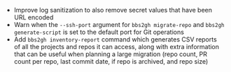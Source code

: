 - Improve log sanitization to also remove secret values that have been URL encoded
- Warn when the `--ssh-port` argument for `bbs2gh migrate-repo` and `bbs2gh generate-script` is set to the default port for Git operations
- Add `bbs2gh inventory-report` command which generates CSV reports of all the projects and repos it can access, along with extra information that can be useful when planning a large migration (repo count, PR count per repo, last commit date, if repo is archived, and repo size)
